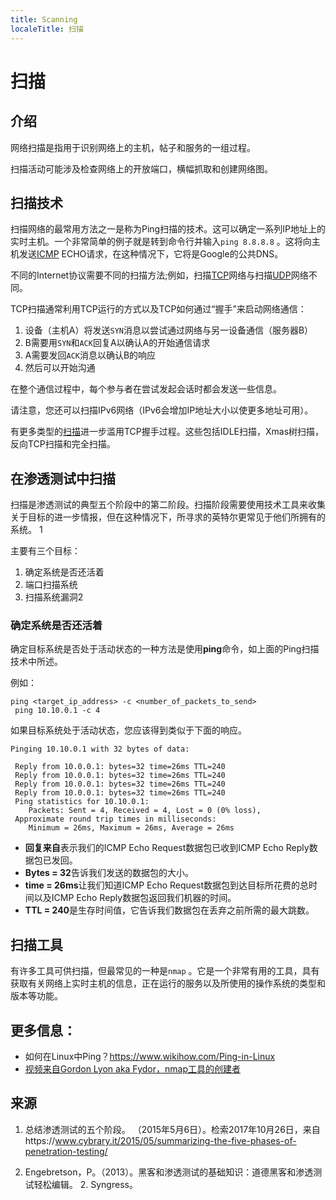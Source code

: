```yaml
---
title: Scanning
localeTitle: 扫描
---
```

# 扫描

## 介绍

网络扫描是指用于识别网络上的主机，帖子和服务的一组过程。

扫描活动可能涉及检查网络上的开放端口，横幅抓取和创建网络图。

## 扫描技术

扫描网络的最常用方法之一是称为Ping扫描的技术。这可以确定一系列IP地址上的实时主机。一个非常简单的例子就是转到命令行并输入`ping 8.8.8.8` 。这将向主机发送[ICMP](https://en.wikipedia.org/wiki/Internet_Control_Message_Protocol) ECHO请求，在这种情况下，它将是Google的公共DNS。

不同的Internet协议需要不同的扫描方法;例如，扫描[TCP](https://en.wikipedia.org/wiki/Transmission_Control_Protocol)网络与扫描[UDP](https://en.wikipedia.org/wiki/User_Datagram_Protocol)网络不同。

TCP扫描通常利用TCP运行的方式以及TCP如何通过“握手”来启动网络通信：

1.  设备（主机A）将发送`SYN`消息以尝试通过网络与另一设备通信（服务器B）
2.  B需要用`SYN`和`ACK`回复A以确认A的开始通信请求
3.  A需要发回`ACK`消息以确认B的响应
4.  然后可以开始沟通

在整个通信过程中，每个参与者在尝试发起会话时都会发送一些信息。

请注意，您还可以扫描IPv6网络（IPv6会增加IP地址大小以使更多地址可用）。

有更多类型的[扫描](https://nmap.org/bennieston-tutorial/)进一步滥用TCP握手过程。这些包括IDLE扫描，Xmas树扫描，反向TCP扫描和完全扫描。

## 在渗透测试中扫描

扫描是渗透测试的典型五个阶段中的第二阶段。扫描阶段需要使用技术工具来收集关于目标的进一步情报，但在这种情况下，所寻求的英特尔更常见于他们所拥有的系统。 1

主要有三个目标：

1.  确定系统是否还活着
2.  端口扫描系统
3.  扫描系统漏洞2

### 确定系统是否还活着

确定目标系统是否处于活动状态的一种方法是使用**ping**命令，如上面的Ping扫描技术中所述。

例如：
```
ping <target_ip_address> -c <number_of_packets_to_send> 
 ping 10.10.0.1 -c 4 
```

如果目标系统处于活动状态，您应该得到类似于下面的响应。
```
Pinging 10.10.0.1 with 32 bytes of data: 
 
 Reply from 10.0.0.1: bytes=32 time=26ms TTL=240 
 Reply from 10.0.0.1: bytes=32 time=26ms TTL=240 
 Reply from 10.0.0.1: bytes=32 time=26ms TTL=240 
 Reply from 10.0.0.1: bytes=32 time=26ms TTL=240 
 Ping statistics for 10.10.0.1: 
    Packets: Sent = 4, Received = 4, Lost = 0 (0% loss), 
 Approximate round trip times in milliseconds: 
    Minimum = 26ms, Maximum = 26ms, Average = 26ms 
```

*   **回复来自**表示我们的ICMP Echo Request数据包已收到ICMP Echo Reply数据包已发回。
*   **Bytes = 32**告诉我们发送的数据包的大小。
*   **time = 26ms**让我们知道ICMP Echo Request数据包到达目标所花费的总时间以及ICMP Echo Reply数据包返回我们机器的时间。
*   **TTL = 240**是生存时间值，它告诉我们数据包在丢弃之前所需的最大跳数。

## 扫描工具

有许多工具可供扫描，但最常见的一种是`nmap` 。它是一个非常有用的工具，具有获取有关网络上实时主机的信息，正在运行的服务以及所使用的操作系统的类型和版本等功能。

## 更多信息：

*   如何在Linux中Ping？https://www.wikihow.com/Ping-in-Linux
*   [视频来自Gordon Lyon aka Fydor，nmap工具的创建者](https://www.youtube.com/watch?v=Hk-21p2m8YY)

## 来源

1.  总结渗透测试的五个阶段。 （2015年5月6日）。检索2017年10月26日，来自https://www.cybrary.it/2015/05/summarizing-the-five-phases-of-penetration-testing/

3.  Engebretson，P。（2013）。黑客和渗透测试的基础知识：道德黑客和渗透测试轻松编辑。 2. Syngress。
